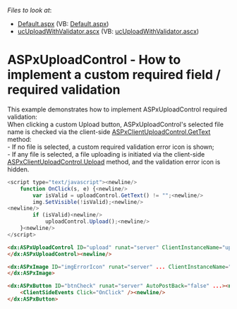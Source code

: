 <!-- default file list -->
*Files to look at*:

* [Default.aspx](./CS/WebSite/Default.aspx) (VB: [Default.aspx](./VB/WebSite/Default.aspx))
* [ucUploadWithValidator.ascx](./CS/WebSite/ucUploadWithValidator.ascx) (VB: [ucUploadWithValidator.ascx](./VB/WebSite/ucUploadWithValidator.ascx))
<!-- default file list end -->
# ASPxUploadControl - How to implement a custom required field / required validation


<p>This example demonstrates how to implement ASPxUploadControl required validation:<br />
When clicking a custom Upload button, ASPxUploadControl's selected file name is checked via the client-side <a href="http://documentation.devexpress.com/#AspNet/DevExpressWebASPxUploadControlScriptsASPxClientUploadControl_GetTexttopic"><u>ASPxClientUploadControl.GetText</u></a> method:<br />
- If no file is selected, a custom required validation error icon is shown;<br />
- If any file is selected, a file uploading is initiated via the client-side <a href="http://documentation.devexpress.com/#AspNet/DevExpressWebASPxUploadControlScriptsASPxClientUploadControl_Uploadtopic"><u>ASPxClientUploadControl.Upload</u></a> method, and the validation error icon is hidden.</p>

```js
<script type="text/javascript"><newline/>
    function OnClick(s, e) {<newline/>
        var isValid = uploadControl.GetText() != "";<newline/>
        img.SetVisible(!isValid);<newline/>
<newline/>
        if (isValid)<newline/>
            uploadControl.Upload();<newline/>
    }<newline/>
</script>
```

<p> </p>

```aspx
<dx:ASPxUploadControl ID="upload" runat="server" ClientInstanceName="uploadControl" ...><newline/>
</dx:ASPxUploadControl><newline/>

```



```aspx
<dx:ASPxImage ID="imgErrorIcon" runat="server" ... ClientInstanceName="img" ClientVisible="False"><newline/>
</dx:ASPxImage>
```

<p> </p>

```aspx
<dx:ASPxButton ID="btnCheck" runat="server" AutoPostBack="false" ...><newline/>
    <ClientSideEvents Click="OnClick" /><newline/>
</dx:ASPxButton>
```

<p> </p>

<br/>


